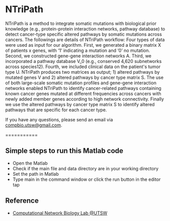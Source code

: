 # NTriPath

NTriPath is a method to integrate somatic mutations with biological prior knowledge (e.g., protein-protein interaction networks, pathway database) to detect cancer-type specific altered pathways by somatic mutations across cancers.
The followings are details of NTriPath workflow:
Four types of data were used as input for our algorithm. First, we generated a binary matrix X of patients x genes, with ‘1’ indicating a mutation and ‘0’ no mutation. Second, we constructed gene-gene interaction networks A. Third, we incorporated a pathway database V_0 (e.g., conserved 4,620 subnetworks across species12). Fourth, we included clinical data on the patient's tumor type U. NTriPath produces two matrices as output; 1) altered pathways by mutated genes V and 2) altered pathways by cancer type matrix S. The use of both large-scale somatic mutation profiles and gene-gene interaction networks enabled NTriPath to identify cancer-related pathways containing known cancer genes mutated at different frequencies across cancers with newly added member genes according to high network connectivity. Finally we use the altered pathways by cancer type matrix S to identify altered pathways that are specific for each cancer type.

If you have any questions, please send an email via compbio.utsw@gmail.com.

===========

Simple steps to run this Matlab code
-------
- Open the Matlab 
- Check if the main file and data directory are in your working directory 
- Set the path in Matlab
- Type main in the command window or click the run button in the editor tap 

Reference 
-------
- [Computational Network Biology Lab @UTSW](http://www.taehyunlab.org/#!ntripath/c8c5)
